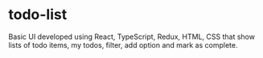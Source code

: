 # todo-list
Basic UI developed using React, TypeScript, Redux, HTML, CSS that show lists of todo items, my todos, filter, add option and mark as complete. 
